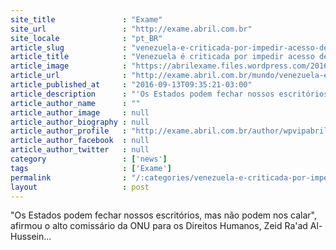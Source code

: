 ```yaml
---
site_title               : "Exame"
site_url                 : "http://exame.abril.com.br"
site_locale              : "pt_BR"
article_slug             : "venezuela-e-criticada-por-impedir-acesso-de-agentes-da-onu"
article_title            : "Venezuela é criticada por impedir acesso de agentes da ONU"
article_image            : "https://abrilexame.files.wordpress.com/2016/09/size_960_16_9_alimentos-venezuela.jpg?quality=70&strip=all&w=960"
article_url              : "http://exame.abril.com.br/mundo/venezuela-e-criticada-por-impedir-acesso-de-agentes-da-onu/"
article_published_at     : "2016-09-13T09:35:21-03:00"
article_description      : "'Os Estados podem fechar nossos escritórios, mas não podem nos calar', afirmou o alto comissário da ONU para os Direitos Humanos, Zeid Ra'ad Al-Hussein..."
article_author_name      : ""
article_author_image     : null
article_author_biography : null
article_author_profile   : "http://exame.abril.com.br/author/wpvipabril/"
article_author_facebook  : null
article_author_twitter   : null
category                 : ['news']
tags                     : ['Exame']
permalink                : "/:categories/venezuela-e-criticada-por-impedir-acesso-de-agentes-da-onu/"
layout                   : post
---
```


"Os Estados podem fechar nossos escritórios, mas não podem nos calar", afirmou o alto comissário da ONU para os Direitos Humanos, Zeid Ra'ad Al-Hussein...
